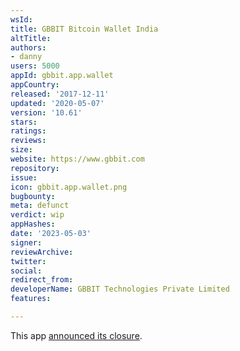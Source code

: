 ```yaml
---
wsId: 
title: GBBIT Bitcoin Wallet India
altTitle: 
authors:
- danny
users: 5000
appId: gbbit.app.wallet
appCountry: 
released: '2017-12-11'
updated: '2020-05-07'
version: '10.61'
stars: 
ratings: 
reviews: 
size: 
website: https://www.gbbit.com
repository: 
issue: 
icon: gbbit.app.wallet.png
bugbounty: 
meta: defunct
verdict: wip
appHashes: 
date: '2023-05-03'
signer: 
reviewArchive: 
twitter: 
social: 
redirect_from: 
developerName: GBBIT Technologies Private Limited
features: 

---
```


This app [announced its closure](https://twitter.com/BitcoinWalletz/status/1653711296427364353).
